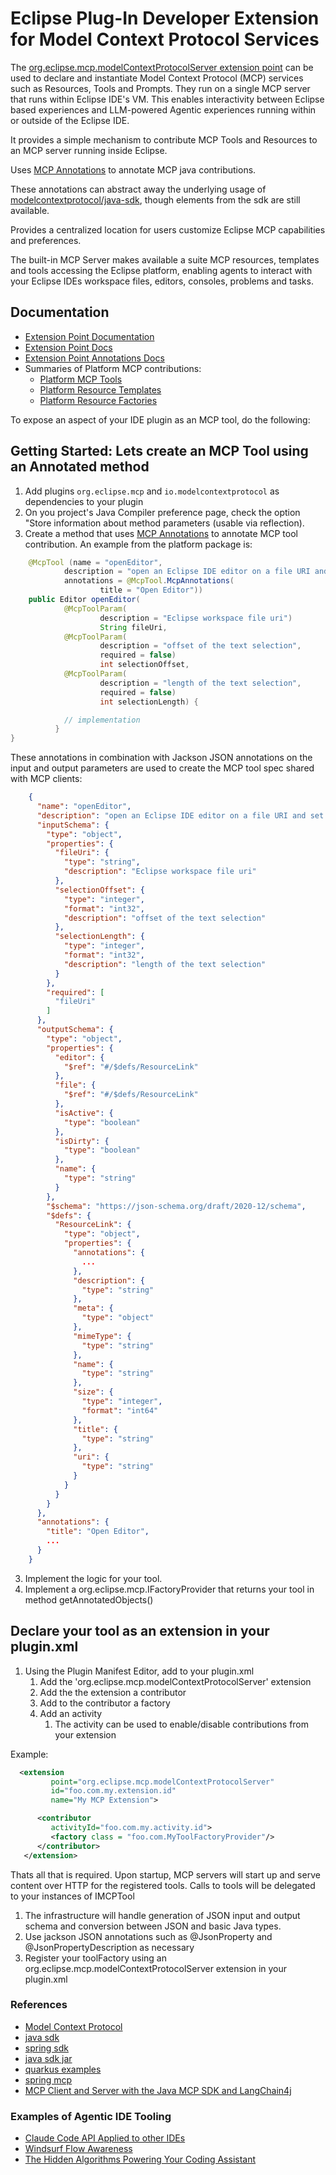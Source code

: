 # Eclipse Plug-In Developer Extension for Model Context Protocol Services

The [org.eclipse.mcp.modelContextProtocolServer extension point](https://pages.github.ibm.com/jflicke/eclipse-mcp/org.eclipse.mcp.docs/modelContextProtocolServer.html) can be used to declare and instantiate Model Context Protocol (MCP) services such as Resources, Tools and Prompts.  They run on a single MCP server that runs within Eclipse IDE's VM.  This enables interactivity between Eclipse based experiences and LLM-powered Agentic experiences running within or outside of the Eclipse IDE.

It provides a simple mechanism to contribute MCP Tools and Resources to an MCP server running inside Eclipse.

Uses [MCP Annotations](https://github.com/spring-ai-community/mcp-annotations) to annotate MCP java contributions.

These annotations can abstract away the underlying usage of [modelcontextprotocol/java-sdk](https://github.com/modelcontextprotocol/java-sdk), though elements from the sdk are still available.

Provides a centralized location for users customize Eclipse MCP capabilities and preferences.

The built-in MCP Server makes available a suite MCP resources, templates and tools accessing the Eclipse platform, enabling agents to interact with your Eclipse IDEs workspace files, editors, consoles, problems and tasks.

## Documentation

- [Extension Point Documentation](https://pages.github.ibm.com/jflicke/eclipse-mcp/org.eclipse.mcp.docs/modelContextProtocolServer.html)
- [Extension Point Docs](https://pages.github.ibm.com/jflicke/eclipse-mcp/org.eclipse.mcp.docs/javadocs/org/eclipse/mcp/package-summary.html)
- [Extension Point Annotations Docs](https://pages.github.ibm.com/jflicke/eclipse-mcp/org.eclipse.mcp.docs/javadocs/org/eclipse/mcp/experimental/annotated/package-summary.html)
- Summaries of Platform MCP contributions:
  - [Platform MCP Tools](https://pages.github.ibm.com/jflicke/eclipse-mcp/org.eclipse.mcp.docs/javadocs/org/eclipse/mcp/builtins/tools/BuiltinAnnotatedToolsFactory.html#method-summary)
  - [Platform Resource Templates](https://pages.github.ibm.com/jflicke/eclipse-mcp/org.eclipse.mcp.docs/javadocs/org/eclipse/mcp/builtin/resource/templates/package-summary.html)
  - [Platform Resource Factories](https://pages.github.ibm.com/jflicke/eclipse-mcp/org.eclipse.mcp.docs/javadocs/org/eclipse/mcp/builtin/resource/factory/package-summary.html)

To expose an aspect of your IDE plugin as an MCP tool, do the following:

## Getting Started:  Lets create an MCP Tool using an Annotated method

1. Add plugins `org.eclipse.mcp` and `io.modelcontextprotocol` as dependencies to your plugin
2. On you project's Java Compiler preference page, check the option "Store information about method parameters (usable via reflection).
3. Create a method that uses [MCP Annotations](https://github.com/spring-ai-community/mcp-annotations) to annotate MCP tool contribution.  An example from the platform package is:

```java
	@McpTool (name = "openEditor", 
			description = "open an Eclipse IDE editor on a file URI and set an initial text selection", 
			annotations = @McpTool.McpAnnotations(
					title = "Open Editor"))
	public Editor openEditor(
			@McpToolParam(
					description = "Eclipse workspace file uri") 
					String fileUri,
			@McpToolParam(
					description = "offset of the text selection", 
					required = false) 
					int selectionOffset,
			@McpToolParam(
					description = "length of the text selection", 
					required = false) 
					int selectionLength) {

            // implementation
          }
}
```

These annotations in combination with Jackson JSON annotations on the input and output parameters are used to create the MCP tool spec shared with MCP clients:

```json
    {
      "name": "openEditor",
      "description": "open an Eclipse IDE editor on a file URI and set an initial text selection",
      "inputSchema": {
        "type": "object",
        "properties": {
          "fileUri": {
            "type": "string",
            "description": "Eclipse workspace file uri"
          },
          "selectionOffset": {
            "type": "integer",
            "format": "int32",
            "description": "offset of the text selection"
          },
          "selectionLength": {
            "type": "integer",
            "format": "int32",
            "description": "length of the text selection"
          }
        },
        "required": [
          "fileUri"
        ]
      },
      "outputSchema": {
        "type": "object",
        "properties": {
          "editor": {
            "$ref": "#/$defs/ResourceLink"
          },
          "file": {
            "$ref": "#/$defs/ResourceLink"
          },
          "isActive": {
            "type": "boolean"
          },
          "isDirty": {
            "type": "boolean"
          },
          "name": {
            "type": "string"
          }
        },
        "$schema": "https://json-schema.org/draft/2020-12/schema",
        "$defs": {
          "ResourceLink": {
            "type": "object",
            "properties": {
              "annotations": {
                ...
              },
              "description": {
                "type": "string"
              },
              "meta": {
                "type": "object"
              },
              "mimeType": {
                "type": "string"
              },
              "name": {
                "type": "string"
              },
              "size": {
                "type": "integer",
                "format": "int64"
              },
              "title": {
                "type": "string"
              },
              "uri": {
                "type": "string"
              }
            }
          }
        }
      },
      "annotations": {
        "title": "Open Editor",
        ...
      }
    }
```

3. Implement the logic for your tool.
4. Implement a org.eclipse.mcp.IFactoryProvider that returns your tool in method getAnnotatedObjects()

## Declare your tool as an extension in your plugin.xml

1. Using the Plugin Manifest Editor, add to your plugin.xml
    1. Add the 'org.eclipse.mcp.modelContextProtocolServer' extension
    2. Add the the extension a contributor
    3. Add to the contributor a factory
    4. Add an activity
       1. The activity can be used to enable/disable contributions from your extension

Example:

```xml
  <extension
         point="org.eclipse.mcp.modelContextProtocolServer"
         id="foo.com.my.extension.id"
         name="My MCP Extension">

      <contributor
         activityId="foo.com.my.activity.id">
         <factory class = "foo.com.MyToolFactoryProvider"/>
      </contributor>
   </extension>
```

Thats all that is required.  Upon startup, MCP servers will start up and serve content over HTTP for the registered tools.  Calls to tools will be delegated to your instances of IMCPTool

1. The infrastructure will handle generation of JSON input and output schema and conversion between JSON and basic Java types.
2. Use jackson JSON annotations such as @JsonProperty and @JsonPropertyDescription as necessary
3. Register your toolFactory using an org.eclipse.mcp.modelContextProtocolServer extension in your plugin.xml

### References

- [Model Context Protocol](https://www.anthropic.com/news/model-context-protocol)
- [java sdk](https://github.com/modelcontextprotocol/java-sdk)
- [spring sdk](https://docs.spring.io/spring-ai-mcp/reference/mcp.html)
- [java sdk jar](https://mvnrepository.com/artifact/io.modelcontextprotocol.sdk/mcp/0.8.1)
- [quarkus examples](https://github.com/quarkiverse/quarkus-mcp-servers/tree/main/jdbc)
- [spring mcp](https://github.com/spring-projects-experimental/spring-ai-mcp)
- [MCP Client and Server with the Java MCP SDK and LangChain4j](https://glaforge.dev/posts/2025/04/04/mcp-client-and-server-with-java-mcp-sdk-and-langchain4j)

### Examples of Agentic IDE Tooling

- [Claude Code API Applied to other IDEs](https://github.com/anthropics/claude-code/issues/1234)
- [Windsurf Flow Awareness](https://windsurf.com/blog/windsurf-wave-9-swe-1)
- [The Hidden Algorithms Powering Your Coding Assistant](https://diamantai.substack.com/p/the-hidden-algorithms-powering-your?utm_campaign=post)